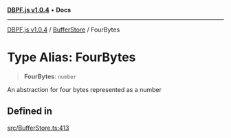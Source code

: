 [**DBPF.js v1.0.4**](../../README.md) • **Docs**

***

[DBPF.js v1.0.4](../../README.md) / [BufferStore](../README.md) / FourBytes

# Type Alias: FourBytes

> **FourBytes**: `number`

An abstraction for four bytes represented as a number

## Defined in

[src/BufferStore.ts:413](https://github.com/anonhostpi/DBPF.js/blob/5970b3db05862f3a4fc27886740f0325e027cf60/src/BufferStore.ts#L413)
